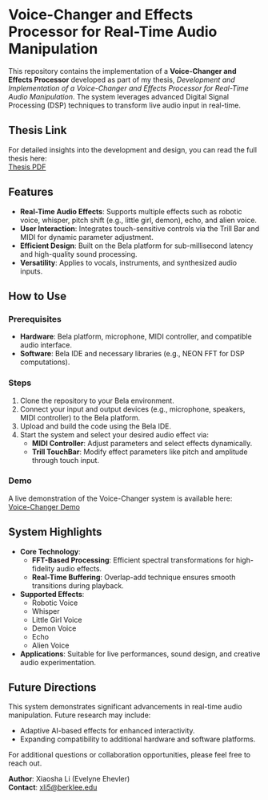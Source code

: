 # Voice-Changer and Effects Processor for Real-Time Audio Manipulation

This repository contains the implementation of a **Voice-Changer and Effects Processor** developed as part of my thesis, *Development and Implementation of a Voice-Changer and Effects Processor for Real-Time Audio Manipulation*. The system leverages advanced Digital Signal Processing (DSP) techniques to transform live audio input in real-time.

## Thesis Link
For detailed insights into the development and design, you can read the full thesis here:  
[Thesis PDF](https://03f1e01a-c69a-4db6-ac02-775b26f3a83a.filesusr.com/ugd/87f27a_20e8783319144c2bb409478890312b07.pdf)


## Features
- **Real-Time Audio Effects**: Supports multiple effects such as robotic voice, whisper, pitch shift (e.g., little girl, demon), echo, and alien voice.
- **User Interaction**: Integrates touch-sensitive controls via the Trill Bar and MIDI for dynamic parameter adjustment.
- **Efficient Design**: Built on the Bela platform for sub-millisecond latency and high-quality sound processing.
- **Versatility**: Applies to vocals, instruments, and synthesized audio inputs.


## How to Use

### Prerequisites
- **Hardware**: Bela platform, microphone, MIDI controller, and compatible audio interface.
- **Software**: Bela IDE and necessary libraries (e.g., NEON FFT for DSP computations).

### Steps
1. Clone the repository to your Bela environment.
2. Connect your input and output devices (e.g., microphone, speakers, MIDI controller) to the Bela platform.
3. Upload and build the code using the Bela IDE.
4. Start the system and select your desired audio effect via:
   - **MIDI Controller**: Adjust parameters and select effects dynamically.
   - **Trill TouchBar**: Modify effect parameters like pitch and amplitude through touch input.

### Demo
A live demonstration of the Voice-Changer system is available here:  
[Voice-Changer Demo](https://evelyneehevler.wixsite.com/evelyneehevler/projects-6-1)


## System Highlights
- **Core Technology**: 
  - **FFT-Based Processing**: Efficient spectral transformations for high-fidelity audio effects.
  - **Real-Time Buffering**: Overlap-add technique ensures smooth transitions during playback.
- **Supported Effects**:
  - Robotic Voice
  - Whisper
  - Little Girl Voice
  - Demon Voice
  - Echo
  - Alien Voice
- **Applications**: Suitable for live performances, sound design, and creative audio experimentation.

## Future Directions
This system demonstrates significant advancements in real-time audio manipulation. Future research may include:
- Adaptive AI-based effects for enhanced interactivity.
- Expanding compatibility to additional hardware and software platforms.

For additional questions or collaboration opportunities, please feel free to reach out.

**Author**: Xiaosha Li (Evelyne Ehevler)  
**Contact**: [xli5@berklee.edu](mailto:xli5@berklee.edu)
